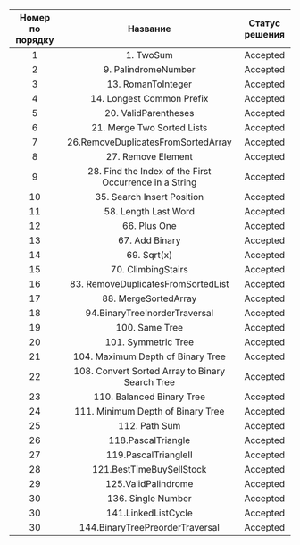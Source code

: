 | Номер по порядку               |                    Название                    | Статус решения |
| :----------------------------: | :----------------------------------------------------: | :-------------------------: |
|               1                |                       1. TwoSum                         |          Accepted          |
|               2                |                  9. PalindromeNumber                    |          Accepted          |
|               3                |                   13. RomanToInteger                    |          Accepted          |
|               4                |               14. Longest Common Prefix                 |          Accepted          |
|               5                |                  20. ValidParentheses                   |          Accepted          |
|               6                |               21. Merge Two Sorted Lists                |          Accepted          |
|               7                |           26.RemoveDuplicatesFromSortedArray            |          Accepted          |
|               8                |                   27. Remove Element                    |          Accepted          |
|               9                | 28. Find the Index of the First Occurrence in a String  |          Accepted          |
|               10               |               35. Search Insert Position                |          Accepted          |
|               11               |                  58. Length Last Word                   |          Accepted          |
|               12               |                      66. Plus One                       |          Accepted          |
|               13               |                     67. Add Binary                      |          Accepted          |
|               14               |                      69. Sqrt(x)                        |          Accepted          |
|               15               |                   70. ClimbingStairs                    |          Accepted          |
|               16               |           83. RemoveDuplicatesFromSortedList            |          Accepted          |
|               17               |                  88. MergeSortedArray                   |          Accepted          |
|               18               |             94.BinaryTreeInorderTraversal               |          Accepted          |
|               19               |                     100. Same Tree                      |          Accepted          |
|               20               |                  101. Symmetric Tree                    |          Accepted          |
|               21               |                  104. Maximum Depth of Binary Tree      |          Accepted          |
|               22               |     108. Convert Sorted Array to Binary Search Tree     |          Accepted          |
|               23               |                110. Balanced Binary Tree                |          Accepted          |
|               24               |        111. Minimum Depth of Binary Tree                |          Accepted          |
|               25               |        112. Path Sum                                    |          Accepted          |
|               26               |        118.PascalTriangle                               |          Accepted          |
|               27               |        119.PascalTriangleII                             |          Accepted          |
|               28               |        121.BestTimeBuySellStock                         |          Accepted          |
|               29               |        125.ValidPalindrome                              |          Accepted          |
|               30               |          136. Single Number                             |          Accepted          |
|               30               |          141.LinkedListCycle                            |          Accepted          |
|               30               |         144.BinaryTreePreorderTraversal                 |          Accepted          |


